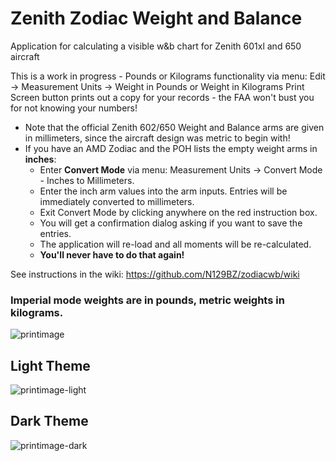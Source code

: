 # Zenith Zodiac Weight and Balance
Application for calculating a visible w&amp;b chart for Zenith 601xl and 650 aircraft

This is a work in progress - Pounds or Kilograms functionality via menu: Edit -> Measurement Units -> Weight in Pounds or Weight in Kilograms
Print Screen button prints out a copy for your records - the FAA won't bust you for not knowing your numbers!
- Note that the official Zenith 602/650 Weight and Balance arms are given in millimeters, since the aircraft design was metric to begin with!
- If you have an AMD Zodiac and the POH lists the empty weight arms in **inches**:
  -  Enter **Convert Mode** via menu: Measurement Units -> Convert Mode - Inches to Millimeters.
  -  Enter the inch arm values into the arm inputs. Entries will be immediately converted to millimeters.  
  -  Exit Convert Mode by clicking anywhere on the red instruction box.
  -  You will get a confirmation dialog asking if you want to save the entries.
  -  The application will re-load and all moments will be re-calculated.
  -  **You'll never have to do that again!**  

See instructions in the wiki: https://github.com/N129BZ/zodiacwb/wiki

### Imperial mode weights are in pounds, metric weights in kilograms.

![printimage](https://github.com/N129BZ/zodiacwb/assets/47579080/4e8631c4-e033-41d6-a5d5-fdcf999457df)

## Light Theme
![printimage-light](https://github.com/N129BZ/zodiacwb/assets/47579080/8559777d-c288-4617-b8d5-16ecb1b64f33)


## Dark Theme
![printimage-dark](https://github.com/N129BZ/zodiacwb/assets/47579080/a2365840-8b25-4e4d-87e6-a3e21446c2cc)




